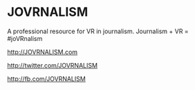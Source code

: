 # JOVRNALISM
A professional resource for VR in journalism.
Journalism + VR = #joVRnalism

http://JOVRNALISM.com 

http://twitter.com/JOVRNALISM 

http://fb.com/JOVRNALISM 
